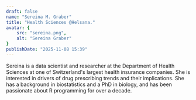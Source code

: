 ```yaml
---
draft: false
name: "Sereina M. Graber"
title: "Health Sciences @Helsana."
avatar: {
    src: "sereina.png",
    alt: "Sereina Graber"
}
publishDate: "2025-11-08 15:39"
---
```


Sereina is a data scientist and researcher at the Department of Health Sciences 
at one of Switzerland's largest health insurance companies. 
She is interested in drivers of drug prescribing trends and their implications. 
She has a background in biostatistics and a PhD in biology, 
and has been passionate about R programming for over a decade.